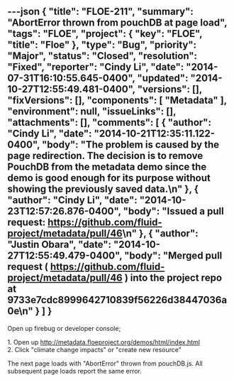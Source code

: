 ---json
{
  "title": "FLOE-211",
  "summary": "AbortError thrown from pouchDB at page load",
  "tags": "FLOE",
  "project": {
    "key": "FLOE",
    "title": "Floe"
  },
  "type": "Bug",
  "priority": "Major",
  "status": "Closed",
  "resolution": "Fixed",
  "reporter": "Cindy Li",
  "date": "2014-07-31T16:10:55.645-0400",
  "updated": "2014-10-27T12:55:49.481-0400",
  "versions": [],
  "fixVersions": [],
  "components": [
    "Metadata"
  ],
  "environment": null,
  "issueLinks": [],
  "attachments": [],
  "comments": [
    {
      "author": "Cindy Li",
      "date": "2014-10-21T12:35:11.122-0400",
      "body": "The problem is caused by the page redirection. The decision is to remove PouchDB from the metadata demo since the demo is good enough for its purpose without showing the previously saved data.\n"
    },
    {
      "author": "Cindy Li",
      "date": "2014-10-23T12:57:26.876-0400",
      "body": "Issued a pull request: <https://github.com/fluid-project/metadata/pull/46>\n"
    },
    {
      "author": "Justin Obara",
      "date": "2014-10-27T12:55:49.479-0400",
      "body": "Merged pull request ( <https://github.com/fluid-project/metadata/pull/46> ) into the project repo at 9733e7cdc8999642710839f56226d38447036a0e\n"
    }
  ]
}
---
Open up firebug or developer console;

1\. Open up <http://metadata.floeproject.org/demos/html/index.html>\
2\. Click "climate change impacts" or "create new resource"

The next page loads with "AbortError" thrown from pouchDB.js. All subsequent page loads report the same error.&#x20;

        